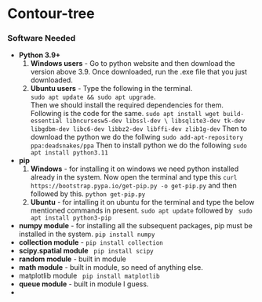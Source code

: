 # Contour-tree 
### Software Needed
* **Python 3.9+**
    1) **Windows users** - Go to python website and then download the version above 3.9. Once downloaded, run the .exe file that you just downloaded.
    2) **Ubuntu users** - Type the following in the terminal.</br>
    ```sudo apt update && sudo apt upgrade```.</br>
    Then we should install the required dependencies for them. Following is the code for the same.
    ```sudo apt install wget build-essential libncursesw5-dev libssl-dev \ libsqlite3-dev tk-dev libgdbm-dev libc6-dev libbz2-dev libffi-dev zlib1g-dev```
    Then to download the python we do the follwing
    ```sudo add-apt-repository ppa:deadsnakes/ppa```
    Then to install python we do the following 
    ```sudo apt install python3.11```
* **pip**
    1) **Windows** - for installing it on windows we need python installed already in the system. Now open the terminal and type this
    ```curl https://bootstrap.pypa.io/get-pip.py -o get-pip.py```
    and then followed by this.
    ```python get-pip.py```
    2) **Ubuntu**  - for intalling it on ubuntu for the terminal and type the below mentioned commands in present.
    ```sudo apt update```
    followed by 
    ``` sudo apt install python3-pip```
* **numpy module** - for installing all the subsequent packages, pip must be installed in the system.
```pip install numpy```
* **collection module** -
```pip install collection```
* **scipy.spatial module**
``` pip install scipy```
* **random module** - built in module 
* **math module** - built in module, so need of anything else.
* matplotlib module
``` pip install matplotlib```
* **queue module** - built in module I guess.
* 
